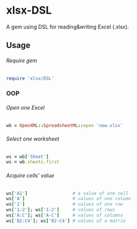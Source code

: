 # xlsx-DSL
A gem using DSL for reading&amp;writing Excel (.xlsx).

## Usage
###### Require gem
```ruby
require 'xlsx/DSL' 
```
### OOP
###### Open one Excel
```ruby
wb = OpenXML::SpreadsheetML::open 'new.xlsx'
```
###### Select one worksheet
```ruby
ws = wb['Sheet']
ws = wb.sheets.first
```
###### Acquire cells' value
```ruby
ws['A1']                 # a value of one cell
ws['A']                  # values of one column
ws['1']                  # values of one row
ws['1:2']; ws['1-2']     # values of rows
ws['A:C']; ws['A-C']     # values of columns
ws['B2:C4']; ws['B2-C4'] # values of a matrix
```